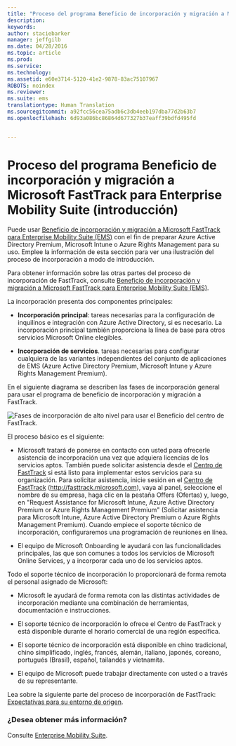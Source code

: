 ```yaml
---
title: "Proceso del programa Beneficio de incorporación y migración a Microsoft FastTrack para Enterprise Mobility Suite (introducción)"
description: 
keywords: 
author: staciebarker
manager: jeffgilb
ms.date: 04/28/2016
ms.topic: article
ms.prod: 
ms.service: 
ms.technology: 
ms.assetid: e60e3714-5120-41e2-9878-83ac75107967
ROBOTS: noindex
ms.reviewer: 
ms.suite: ems
translationtype: Human Translation
ms.sourcegitcommit: a92fcc56cea75adb6c3db4eeb197dba77d2b63b7
ms.openlocfilehash: 6d93a086bc86864d677327b37eaff39bdfd495fd


---
```


# Proceso del programa Beneficio de incorporación y migración a Microsoft FastTrack para Enterprise Mobility Suite (introducción)

Puede usar [Beneficio de incorporación y migración a Microsoft FastTrack para Enterprise Mobility Suite (EMS)](fasttrack-center-benefit-for-enterprise-mobility-suite-ems.md) con el fin de preparar Azure Active Directory Premium, Microsoft Intune o Azure Rights Management para su uso. Emplee la información de esta sección para ver una ilustración del proceso de incorporación a modo de introducción.

Para obtener información sobre las otras partes del proceso de incorporación de FastTrack, consulte [Beneficio de incorporación y migración a Microsoft FastTrack para Enterprise Mobility Suite (EMS)](fasttrack-center-benefit-process-for-enterprise-mobility-suite-ems.md).


La incorporación presenta dos componentes principales:

-   **Incorporación principal**: tareas necesarias para la configuración de inquilinos e integración con Azure Active Directory, si es necesario. La incorporación principal también proporciona la línea de base para otros servicios Microsoft Online elegibles.

-   **Incorporación de servicios**. tareas necesarias para configurar cualquiera de las variantes independientes del conjunto de aplicaciones de EMS (Azure Active Directory Premium, Microsoft Intune y Azure Rights Management Premium).

En el siguiente diagrama se describen las fases de incorporación general para usar el programa de beneficio de incorporación y migración a FastTrack.

![Fases de incorporación de alto nivel para usar el Beneficio del centro de FastTrack.](./media/ft-1-onboarding-process.png)

El proceso básico es el siguiente:

- Microsoft tratará de ponerse en contacto con usted para ofrecerle asistencia de incorporación una vez que adquiera licencias de los servicios aptos. También puede solicitar asistencia desde el [Centro de FastTrack](http://fasttrack.microsoft.com/) si está listo para implementar estos servicios para su organización. Para solicitar asistencia, inicie sesión en el [Centro de FastTrack](http://fasttrack.microsoft.com/) (http://fasttrack.microsoft.com), vaya al panel, seleccione el nombre de su empresa, haga clic en la pestaña Offers (Ofertas) y, luego, en "Request Assistance for Microsoft Intune, Azure Active Directory Premium or Azure Rights Management Premium" (Solicitar asistencia para Microsoft Intune, Azure Active Directory Premium o Azure Rights Management Premium). Cuando empiece el soporte técnico de incorporación, configuraremos una programación de reuniones en línea.

-   El equipo de Microsoft Onboarding le ayudará con las funcionalidades principales, las que son comunes a todos los servicios de Microsoft Online Services, y a incorporar cada uno de los servicios aptos.

Todo el soporte técnico de incorporación lo proporcionará de forma remota el personal asignado de Microsoft:

-   Microsoft le ayudará de forma remota con las distintas actividades de incorporación mediante una combinación de herramientas, documentación e instrucciones.

-   El soporte técnico de incorporación lo ofrece el Centro de FastTrack y está disponible durante el horario comercial de una región específica.

-   El soporte técnico de incorporación está disponible en chino tradicional, chino simplificado, inglés, francés, alemán, italiano, japonés, coreano, portugués (Brasil), español, tailandés y vietnamita.

-   El equipo de Microsoft puede trabajar directamente con usted o a través de su representante.

Lea sobre la siguiente parte del proceso de incorporación de FastTrack: [Expectativas para su entorno de origen](fasttrack-center-benefit-process-for-ems-environment-expectations.md).

### ¿Desea obtener más información?
Consulte [Enterprise Mobility Suite](https://www.microsoft.com/en-us/server-cloud/enterprise-mobility/overview.aspx).




<!--HONumber=Jul16_HO3-->


